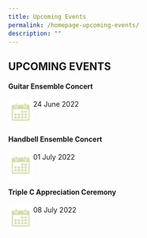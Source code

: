 ```yaml
---
title: Upcoming Events
permalink: /homepage-upcoming-events/
description: ""
---
```

## UPCOMING EVENTS

#### Guitar Ensemble Concert

<img src="/images/cal.jpg" style="width:10%" align=left>

24 June 2022
<br clear=left>

#### Handbell Ensemble Concert

<img src="/images/cal.jpg" style="width:10%" align=left>

01 July 2022
<br clear=left>

#### Triple C Appreciation Ceremony

<img src="/images/cal.jpg" style="width:10%" align=left>

08 July 2022
<br clear=left>